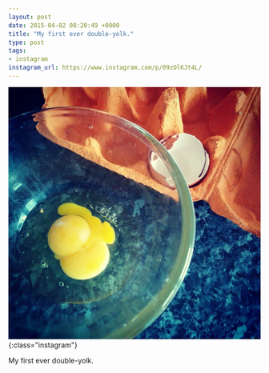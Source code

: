 ```yaml
---
layout: post
date: 2015-04-02 08:20:49 +0000
title: "My first ever double-yolk."
type: post
tags:
- instagram
instagram_url: https://www.instagram.com/p/09zOlKJt4L/
---
```


![Instagram - 09zOlKJt4L](/assets/09zOlKJt4L.jpg){:class="instagram"}

My first ever double-yolk.

